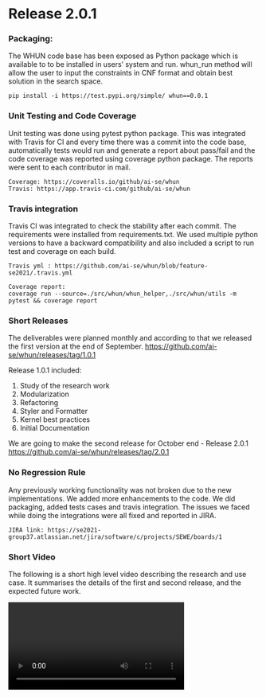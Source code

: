 # Release 2.0.1

### Packaging: 
The WHUN code base has been exposed as Python package which is available to to be installed in users’ system and run. whun_run method will allow the user to input the constraints in CNF format and obtain best solution in the search space. 

```
pip install -i https://test.pypi.org/simple/ whun==0.0.1 
```

### Unit Testing and Code Coverage

Unit testing was done using pytest python package. This was integrated with Travis for CI and every time there was a commit into the code base, automatically tests would run and generate a report about pass/fail and the code coverage was reported using coverage python package. The reports were sent to each contributor in mail. 

```
Coverage: https://coveralls.io/github/ai-se/whun
Travis: https://app.travis-ci.com/github/ai-se/whun
```

### Travis integration

Travis CI was integrated to check the stability after each commit. The requirements were installed from requirements.txt. We used multiple python versions to have a backward compatibility and also included a script to run test and coverage on each build. 
```
Travis yml : https://github.com/ai-se/whun/blob/feature-se2021/.travis.yml 

Coverage report:
coverage run --source=./src/whun/whun_helper,./src/whun/utils -m pytest && coverage report
```

### Short Releases

The deliverables were planned monthly and according to that we released the first version at the end of September. 
https://github.com/ai-se/whun/releases/tag/1.0.1

Release 1.0.1 included: 
1. Study of the research work
2. Modularization
3. Refactoring
4. Styler and Formatter
5. Kernel best practices
6. Initial Documentation

We are going to make the second release for October end - Release 2.0.1
https://github.com/ai-se/whun/releases/tag/2.0.1

### No Regression Rule

Any previously working functionality was not broken due to the new implementations. We added more enhancements to the code. We did packaging, added tests cases and travis integration. The issues we faced while doing the integrations were all fixed and reported in JIRA. 
```
JIRA link: https://se2021-group37.atlassian.net/jira/software/c/projects/SEWE/boards/1
```
### Short Video 

The following is a short high level video describing the research and use case.
It summarises the details of the first and second release, and the expected future work.

<video style="width:70%" controls>
  <source src="https://app.animaker.com/video/VOSL7A6ONJOVJSG3">
  Your browser does not support the video tag.
</video>
